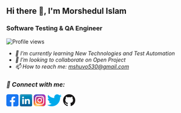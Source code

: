 ## Hi there 👋, I'm Morshedul Islam 
### Software Testing & QA Engineer

![Profile views](https://gpvc.arturio.dev/Morshedul503)  

<p class="text-justify"><I have completed my B.Sc. in CSE from the Department of Computer Science and Engineering of Daffodil International University, Dhaka, Bangladesh.
I have good experience dealing with manual software testing and five companies' IT and various departments that I have good knowledge of overall. I am determined to
develop myself as a skilled SQA expert. I have experience in startup and mature ventures in the durable part of the online market and Software company with 2.5+ years of experience in different leadership roles in Operations, Content, IT & many more. I have skills in BPO Analysis, Product Management, Logistics, and Vendor management></p>

- 🌱 I’m currently learning New Technologies and Test Automation 
- 👯 I’m looking to collaborate on Open Project 
- 📫 How to reach me: mshuvo530@gmail.com 


### 🤝 Connect with me:
  
[![Facebook](icons/facebook.png)](https://www.facebook.com/morsheduli/)
[![LinkedIn](icons/linkedin.png)](https://www.linkedin.com/in/morshedulshuvo/)
[![Instagram](icons/instagram.png)](https://www.instagram.com/morshedulshuvo/)
[![Twitter](icons/twitter.png)](https://twitter.com/MorshedulShuvo)
[![GitHub](icons/github.png)](https://github.com/Morshedul503)
